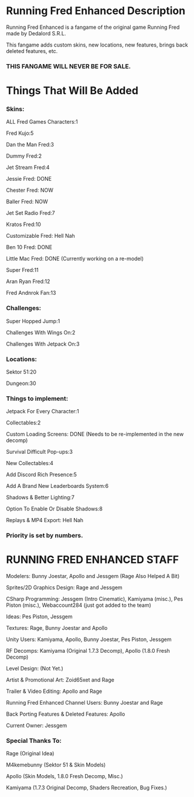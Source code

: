 # Running Fred Enhanced Description
Running Fred Enhanced is a fangame of the original game Running Fred made by Dedalord S.R.L.

This fangame adds custom skins, new locations, new features, brings back deleted features, etc.

### THIS FANGAME WILL NEVER BE FOR SALE.

# Things That Will Be Added
### Skins:

ALL Fred Games Characters:1

Fred Kujo:5

Dan the Man Fred:3

Dummy Fred:2

Jet Stream Fred:4

Jessie Fred: DONE

Chester Fred: NOW

Baller Fred: NOW

Jet Set Radio Fred:7

Kratos Fred:10 

Customizable Fred: Hell Nah

Ben 10 Fred: DONE

Little Mac Fred: DONE (Currently working on a re-model)

Super Fred:11

Aran Ryan Fred:12

Fred Andnrok Fan:13

### Challenges:
Super Hopped Jump:1

Challenges With Wings On:2

Challenges With Jetpack On:3

### Locations:

Sektor 51:20

Dungeon:30

### Things to implement:

Jetpack For Every Character:1

Collectables:2

Custom Loading Screens: DONE (Needs to be re-implemented in the new decomp)

Survival Difficult Pop-ups:3

New Collectables:4

Add Discord Rich Presence:5

Add A Brand New Leaderboards System:6

Shadows & Better Lighting:7

Option To Enable Or Disable Shadows:8

Replays & MP4 Export: Hell Nah

### Priority is set by numbers.

# RUNNING FRED ENHANCED STAFF

 Modelers: Bunny Joestar, Apollo and Jessgem (Rage Also Helped A Bit)

 Sprites/2D Graphics Design: Rage and Jessgem

 CSharp Programming: Jessgem (Intro Cinematic), Kamiyama (misc.), Pes Piston (misc.), Webaccount284 (just got added to the team)

 Ideas: Pes Piston, Jessgem

 Textures: Rage, Bunny Joestar and Apollo

 Unity Users: Kamiyama, Apollo, Bunny Joestar, Pes Piston, Jessgem 

 RF Decomps: Kamiyama (Original 1.7.3 Decomp), Apollo (1.8.0 Fresh Decomp)

 Level Design: (Not Yet.)

 Artist & Promotional Art: Zoid65xet and Rage
 
 Trailer & Video Editing: Apollo and Rage
 
 Running Fred Enhanced Channel Users: Bunny Joestar and Rage

 Back Porting Features & Deleted Features: Apollo

 Current Owner: Jessgem

### Special Thanks To: 

Rage (Original Idea) 

M4kemebunny (Sektor 51 & Skin Models) 

Apollo (Skin Models, 1.8.0 Fresh Decomp, Misc.) 

Kamiyama (1.7.3 Original Decomp, Shaders Recreation, Bug Fixes.)
